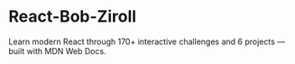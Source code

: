 # React-Bob-Ziroll
Learn modern React through 170+ interactive challenges and 6 projects — built with MDN Web Docs.

